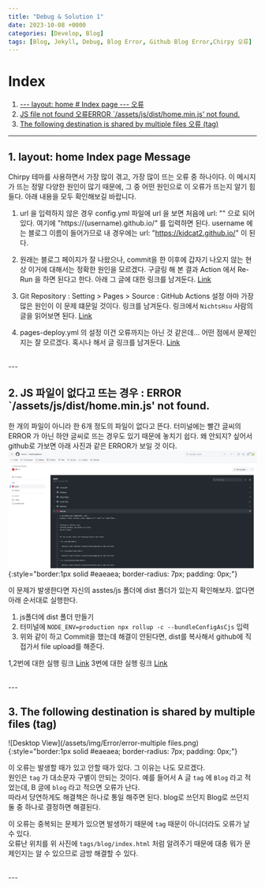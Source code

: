 ```yaml
---
title: "Debug & Solution 1"
date: 2023-10-08 +0000
categories: [Develop, Blog]
tags: [Blog, Jekyll, Debug, Blog Error, Github Blog Error,Chirpy 오류]
---
```


# Index
1. [--- layout: home # Index page --- 오류](#1-layout-home-index-page-message)
2. [JS file not found 오류ERROR `/assets/js/dist/home.min.js' not found.](#2-js-파일이-없다고-뜨는-경우--error-assetsjsdisthomeminjs-not-found)
3. [The following destination is shared by multiple files 오류 (tag)](#3-the-following-destination-is-shared-by-multiple-files-tag)

---

## 1. layout: home Index page Message

Chirpy 테마를 사용하면서 가장 많이 겪고, 가장 많이 뜨는 오류 중 하나이다. 
이 메시지가 뜨는 정말 다양한 원인이 많기 때문에, 그 중 어떤 원인으로 이 오류가 뜨는지 알기 힘들다. 아래 내용을 모두 확인해보길 바랍니다.

1. url 을 입력하지 않은 경우
config.yml 파일에 url 을 보면 처음에 url: "" 으로 되어있다. 여기에 "https://(username).github.io/" 를 입력하면 된다. 
username 에는 블로그 이름이 들어가므로 내 경우에는 url: "https://kidcat2.github.io/" 이 된다.

2. 원래는 블로그 페이지가 잘 나왔으나, commit을 한 이후에 갑자기 나오지 않는 현상
이거에 대해서는 정확한 원인을 모르겠다. 구글링 해 본 결과 Action 에서 Re-Run 을 하면 된다고 한다. 아래 그 글에 대한 링크를 남겨둔다.
[Link](https://delaying.github.io/posts/layouthome/)

3. Git Repository : Setting > Pages > Source : GitHub Actions 설정
아마 가장 많은 원인이 이 문제 떄문일 것이다. 링크를 남겨둔다. 링크에서 `NichtsHsu` 사람의 글을 읽어보면 된다.
[Link](https://github.com/cotes2020/jekyll-theme-chirpy/issues/628) 

4. pages-deploy.yml 의 설정
이건 오류까지는 아닌 것 같은데... 어떤 점에서 문제인지는 잘 모르겠다. 혹시나 해서 글 링크를 남겨둔다.
[Link](https://velog.io/@hashnsalt/Github-Blog-%EB%A7%8C%EB%93%A4%EA%B8%B0-2)

<br>
---

## 2. JS 파일이 없다고 뜨는 경우 : ERROR `/assets/js/dist/home.min.js' not found.

한 개의 파일이 아니라 한 6개 정도의 파일이 없다고 뜬다. 터미널에는 빨간 글씨의 ERROR 가 아닌 하얀 글씨로 뜨는 경우도 있기 때문에 놓치기 쉽다.
왜 안되지? 싶어서 github로 가보면 아래 사진과 같은 ERROR가 보일 것 이다.<br>
![Desktop View](/assets/img/Error/error-nojsfile.png){:style="border:1px solid #eaeaea; border-radius: 7px; padding: 0px;"}

이 문제가 발생한다면 자신의 asstes/js 폴더에 dist 폴더가 있는지 확인해보자. 없다면 아래 순서대로 실행한다.
1. js폴더에 dist 폴더 만들기
2. 터미널에 `NODE_ENV=production npx rollup -c --bundleConfigAsCjs` 입력
3. 위와 같이 하고 Commit을 했는데 해결이 안된다면, dist를 복사해서 github에 직접가서 file upload를 해준다.

1,2번에 대한 실행 링크 [Link](https://kiffblog.tistory.com/233) 
3번에 대한 실행 링크 [Link](https://velog.io/@lzlko/github-%EB%B8%94%EB%A1%9C%EA%B7%B8)

<br>
---

## 3. The following destination is shared by multiple files (tag)

![Desktop View](/assets/img/Error/error-multiple files.png){:style="border:1px solid #eaeaea; border-radius: 7px; padding: 0px;"}

이 오류는 발생할 때가 있고 안할 때가 있다. 그 이유는 나도 모르겠다. <br>
원인은 `tag` 가 대소문자 구별이 안되는 것이다. 예를 들어서 A 글 `tag` 에 `Blog` 라고 적었는데, B 글에 `blog` 라고 적으면 오류가 난다.<br>
따라서 당연하게도 해결책은 하나로 통일 해주면 된다. blog로 쓰던지 Blog로 쓰던지 둘 중 하나로 결정하면 해결된다.<br>

이 오류는 중복되는 문제가 있으면 발생하기 때문에 `tag` 때문이 아니더라도 오류가 날 수 있다.<br>
오류난 위치를 위 사진에 `tags/blog/index.html` 처럼 알려주기 때문에 대충 뭐가 문제인지는 알 수 있으므로 금방 해결할 수 있다.

<br>
---
